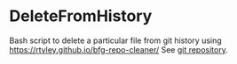 # DeleteFromHistory
Bash script to delete a particular file from git history using https://rtyley.github.io/bfg-repo-cleaner/
See [git repository](https://github.com/rtyley/bfg-repo-cleaner).